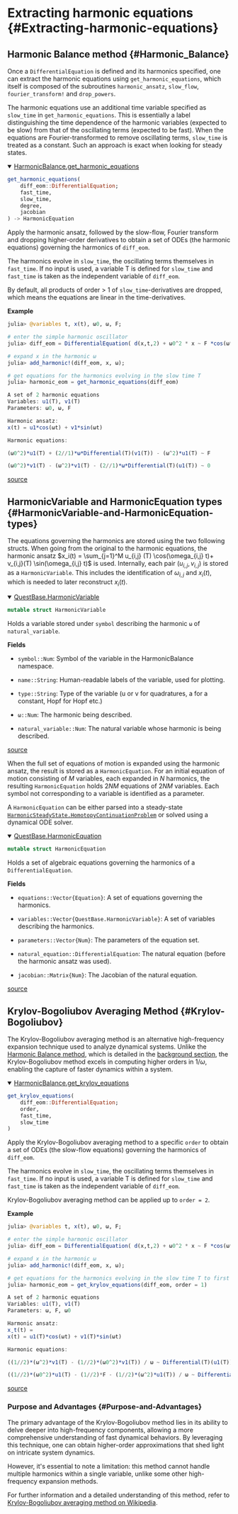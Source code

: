 
# Extracting harmonic equations {#Extracting-harmonic-equations}

## Harmonic Balance method {#Harmonic_Balance}

Once a `DifferentialEquation` is defined and its harmonics specified, one can extract the harmonic equations using `get_harmonic_equations`, which itself is composed of the subroutines `harmonic_ansatz`, `slow_flow`, `fourier_transform!` and `drop_powers`.

The harmonic equations use an additional time variable specified as `slow_time` in `get_harmonic_equations`. This is essentially a label distinguishing the time dependence of the harmonic variables (expected to be slow) from that of the oscillating terms (expected to be fast). When the equations are Fourier-transformed to remove oscillating terms, `slow_time` is treated as a constant. Such an approach is exact when looking for steady states.
<details class='jldocstring custom-block' open>
<summary><a id='HarmonicBalance.get_harmonic_equations-manual-extracting_harmonics' href='#HarmonicBalance.get_harmonic_equations-manual-extracting_harmonics'><span class="jlbinding">HarmonicBalance.get_harmonic_equations</span></a> <Badge type="info" class="jlObjectType jlFunction" text="Function" /></summary>



```julia
get_harmonic_equations(
    diff_eom::DifferentialEquation;
    fast_time,
    slow_time,
    degree,
    jacobian
) -> HarmonicEquation

```


Apply the harmonic ansatz, followed by the slow-flow, Fourier transform and dropping higher-order derivatives to obtain a set of ODEs (the harmonic equations) governing the harmonics of `diff_eom`.

The harmonics evolve in `slow_time`, the oscillating terms themselves in `fast_time`. If no input is used, a variable T is defined for `slow_time` and `fast_time` is taken as the independent variable of `diff_eom`.

By default, all products of order &gt; 1 of `slow_time`-derivatives are dropped, which means the equations are linear in the time-derivatives.

**Example**

```julia
julia> @variables t, x(t), ω0, ω, F;

# enter the simple harmonic oscillator
julia> diff_eom = DifferentialEquation( d(x,t,2) + ω0^2 * x ~ F *cos(ω*t), x);

# expand x in the harmonic ω
julia> add_harmonic!(diff_eom, x, ω);

# get equations for the harmonics evolving in the slow time T
julia> harmonic_eom = get_harmonic_equations(diff_eom)

A set of 2 harmonic equations
Variables: u1(T), v1(T)
Parameters: ω0, ω, F

Harmonic ansatz:
x(t) = u1*cos(ωt) + v1*sin(ωt)

Harmonic equations:

(ω0^2)*u1(T) + (2//1)*ω*Differential(T)(v1(T)) - (ω^2)*u1(T) ~ F

(ω0^2)*v1(T) - (ω^2)*v1(T) - (2//1)*ω*Differential(T)(u1(T)) ~ 0
```



<Badge type="info" class="source-link" text="source"><a href="https://github.com/QuantumEngineeredSystems/HarmonicBalance.jl/blob/63acd3116f68095e0c51a34c113c1b9e65431c1b/src/HarmonicEquation.jl#L128-L169" target="_blank" rel="noreferrer">source</a></Badge>

</details>


## HarmonicVariable and HarmonicEquation types {#HarmonicVariable-and-HarmonicEquation-types}

The equations governing the harmonics are stored using the two following structs. When going from the original to the harmonic equations, the harmonic ansatz $x_i(t) = \sum_{j=1}^M u_{i,j}  (T)  \cos(\omega_{i,j} t)+ v_{i,j}(T) \sin(\omega_{i,j} t)$ is used. Internally, each pair $(u_{i,j}, v_{i,j})$ is stored as a `HarmonicVariable`. This includes the identification of $\omega_{i,j}$ and $x_i(t)$, which is needed to later reconstruct $x_i(t)$.
<details class='jldocstring custom-block' open>
<summary><a id='QuestBase.HarmonicVariable-manual-extracting_harmonics' href='#QuestBase.HarmonicVariable-manual-extracting_harmonics'><span class="jlbinding">QuestBase.HarmonicVariable</span></a> <Badge type="info" class="jlObjectType jlType" text="Type" /></summary>



```julia
mutable struct HarmonicVariable
```


Holds a variable stored under `symbol` describing the harmonic `ω` of `natural_variable`.

**Fields**
- `symbol::Num`: Symbol of the variable in the HarmonicBalance namespace.
  
- `name::String`: Human-readable labels of the variable, used for plotting.
  
- `type::String`: Type of the variable (u or v for quadratures, a for a constant, Hopf for Hopf etc.)
  
- `ω::Num`: The harmonic being described.
  
- `natural_variable::Num`: The natural variable whose harmonic is being described.
  


<Badge type="info" class="source-link" text="source"><a href="https://github.com/QuantumEngineeredSystems/QuestBase.jl/blob/v0.3.4/src/HarmonicVariable.jl#L1" target="_blank" rel="noreferrer">source</a></Badge>

</details>


When the full set of equations of motion is expanded using the harmonic ansatz, the result is stored as a `HarmonicEquation`. For an initial equation of motion consisting of $M$ variables, each expanded in $N$ harmonics, the resulting `HarmonicEquation` holds $2NM$ equations of $2NM$ variables. Each symbol not corresponding to a variable is identified as a parameter.

A `HarmonicEquation` can be either parsed into a steady-state [`HarmonicSteadyState.HomotopyContinuationProblem`](/manual/solving_harmonics#HarmonicSteadyState.HomotopyContinuationProblem-manual-solving_harmonics) or solved using a dynamical ODE solver.
<details class='jldocstring custom-block' open>
<summary><a id='QuestBase.HarmonicEquation-manual-extracting_harmonics' href='#QuestBase.HarmonicEquation-manual-extracting_harmonics'><span class="jlbinding">QuestBase.HarmonicEquation</span></a> <Badge type="info" class="jlObjectType jlType" text="Type" /></summary>



```julia
mutable struct HarmonicEquation
```


Holds a set of algebraic equations governing the harmonics of a `DifferentialEquation`.

**Fields**
- `equations::Vector{Equation}`: A set of equations governing the harmonics.
  
- `variables::Vector{QuestBase.HarmonicVariable}`: A set of variables describing the harmonics.
  
- `parameters::Vector{Num}`: The parameters of the equation set.
  
- `natural_equation::DifferentialEquation`: The natural equation (before the harmonic ansatz was used).
  
- `jacobian::Matrix{Num}`: The Jacobian of the natural equation.
  


<Badge type="info" class="source-link" text="source"><a href="https://github.com/QuantumEngineeredSystems/QuestBase.jl/blob/v0.3.4/src/HarmonicEquation.jl#L1" target="_blank" rel="noreferrer">source</a></Badge>

</details>


## Krylov-Bogoliubov Averaging Method {#Krylov-Bogoliubov}

The Krylov-Bogoliubov averaging method is an alternative high-frequency expansion technique used to analyze dynamical systems. Unlike the [Harmonic Balance method](https://en.wikipedia.org/wiki/Harmonic_balance), which is detailed in the [background section](/background/harmonic_balance#intro_hb), the Krylov-Bogoliubov method excels in computing higher orders in $1/\omega$, enabling the capture of faster dynamics within a system.
<details class='jldocstring custom-block' open>
<summary><a id='HarmonicBalance.get_krylov_equations-manual-extracting_harmonics' href='#HarmonicBalance.get_krylov_equations-manual-extracting_harmonics'><span class="jlbinding">HarmonicBalance.get_krylov_equations</span></a> <Badge type="info" class="jlObjectType jlFunction" text="Function" /></summary>



```julia
get_krylov_equations(
    diff_eom::DifferentialEquation;
    order,
    fast_time,
    slow_time
)

```


Apply the Krylov-Bogoliubov averaging method to a specific `order` to obtain a set of ODEs (the slow-flow equations) governing the harmonics of `diff_eom`.

The harmonics evolve in `slow_time`, the oscillating terms themselves in `fast_time`. If no input is used, a variable T is defined for `slow_time` and `fast_time` is taken as the independent variable of `diff_eom`.

Krylov-Bogoliubov averaging method can be applied up to `order = 2`.

**Example**

```julia
julia> @variables t, x(t), ω0, ω, F;

# enter the simple harmonic oscillator
julia> diff_eom = DifferentialEquation( d(x,t,2) + ω0^2 * x ~ F *cos(ω*t), x);

# expand x in the harmonic ω
julia> add_harmonic!(diff_eom, x, ω);

# get equations for the harmonics evolving in the slow time T to first order
julia> harmonic_eom = get_krylov_equations(diff_eom, order = 1)

A set of 2 harmonic equations
Variables: u1(T), v1(T)
Parameters: ω, F, ω0

Harmonic ansatz:
xˍt(t) =
x(t) = u1(T)*cos(ωt) + v1(T)*sin(ωt)

Harmonic equations:

((1//2)*(ω^2)*v1(T) - (1//2)*(ω0^2)*v1(T)) / ω ~ Differential(T)(u1(T))

((1//2)*(ω0^2)*u1(T) - (1//2)*F - (1//2)*(ω^2)*u1(T)) / ω ~ Differential(T)(v1(T))
```



<Badge type="info" class="source-link" text="source"><a href="https://github.com/QuantumEngineeredSystems/HarmonicBalance.jl/blob/63acd3116f68095e0c51a34c113c1b9e65431c1b/src/krylov-bogoliubov.jl#L4" target="_blank" rel="noreferrer">source</a></Badge>

</details>


### Purpose and Advantages {#Purpose-and-Advantages}

The primary advantage of the Krylov-Bogoliubov method lies in its ability to delve deeper into high-frequency components, allowing a more comprehensive understanding of fast dynamical behaviors. By leveraging this technique, one can obtain higher-order approximations that shed light on intricate system dynamics.

However, it&#39;s essential to note a limitation: this method cannot handle multiple harmonics within a single variable, unlike some other high-frequency expansion methods.

For further information and a detailed understanding of this method, refer to [Krylov-Bogoliubov averaging method on Wikipedia](https://en.wikipedia.org/wiki/Krylov%E2%80%93Bogoliubov_averaging_method).
